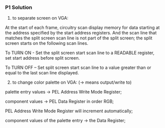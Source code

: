 ### P1 Solution

1. to separate screen on VGA:

At the start of each frame, circuitry scan display memory for data starting at the address specified by the start address registers. And the scan line that matches the split screen scan line is not part of the split screen; the split screen starts on the following scan lines.

To TURN ON - Set the split screen start scan line to a READABLE register, set start address before split screen. 

To TURN OFF – Set split screen start scan line to a value greater than or equal to the last scan line displayed.


2. to change color palette on VGA:
(-> means output/write to)

palette entry values -> PEL Address Write Mode Register;

component values -> PEL Data Register in order RGB;

PEL Address Write Mode Register will increment automatically;

component values of the palette entry -> the Data Register;

